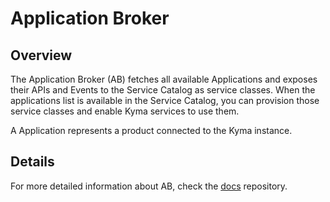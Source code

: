 # Application Broker

## Overview

The Application Broker (AB) fetches all available Applications and exposes their APIs and Events to the Service Catalog as service classes.
When the applications list is available in the Service Catalog, you can provision those service classes and enable Kyma services to use them.

A Application represents a product connected to the Kyma instance.

## Details

For more detailed information about AB, check the [docs](../../../../docs/service-brokers/docs) repository.
